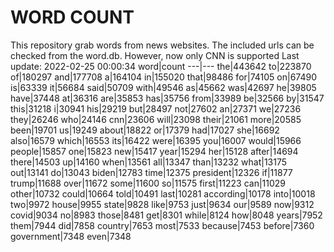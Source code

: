 # WORD COUNT
This repository grab words from news websites. The included urls can be checked from the word.db.
However, now only CNN is supported
Last update: 2022-02-25 00:00:34
word|count
---|---
the|443642
to|223870
of|180297
and|177708
a|164104
in|155020
that|98486
for|74105
on|67490
is|63339
it|56684
said|50709
with|49546
as|45662
was|42697
he|39805
have|37448
at|36316
are|35853
has|35756
from|33989
be|32566
by|31547
this|31218
i|30941
his|29219
but|28497
not|27602
an|27371
we|27236
they|26246
who|24146
cnn|23606
will|23098
their|21061
more|20585
been|19701
us|19249
about|18822
or|17379
had|17027
she|16692
also|16579
which|16553
its|16422
were|16395
you|16007
would|15966
people|15857
one|15823
new|15417
year|15294
her|15128
after|14694
there|14503
up|14160
when|13561
all|13347
than|13232
what|13175
out|13141
do|13043
biden|12783
time|12375
president|12326
if|11877
trump|11688
over|11672
some|11600
so|11575
first|11223
can|11029
other|10732
could|10664
told|10491
last|10281
according|10178
into|10018
two|9972
house|9955
state|9828
like|9753
just|9634
our|9589
now|9312
covid|9034
no|8983
those|8481
get|8301
while|8124
how|8048
years|7952
them|7944
did|7858
country|7653
most|7533
because|7453
before|7360
government|7348
even|7348
